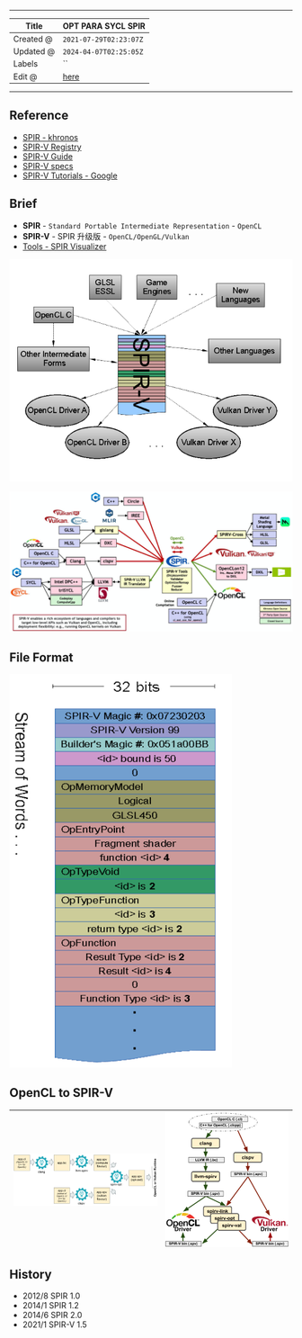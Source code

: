 -----

| Title     | OPT PARA SYCL SPIR                                |
| --------- | ------------------------------------------------- |
| Created @ | `2021-07-29T02:23:07Z`                            |
| Updated @ | `2024-04-07T02:25:05Z`                            |
| Labels    | \`\`                                              |
| Edit @    | [here](https://github.com/junxnone/opt/issues/30) |

-----

## Reference

  - [SPIR - khronos](https://www.khronos.org/spir/)
  - [SPIR-V Registry](https://www.khronos.org/registry/SPIR-V/)
  - [SPIR-V Guide](https://github.com/KhronosGroup/SPIRV-Guide)
  - [SPIR-V
    specs](https://www.khronos.org/registry/SPIR-V/specs/unified1/SPIRV.html#_introduction)
  - [SPIR-V Tutorials - Google](https://github.com/google/spirv-tutor)

## Brief

  - **SPIR** - `Standard Portable Intermediate Representation` -
    `OpenCL`
  - **SPIR-V** - SPIR 升级版 - `OpenCL/OpenGL/Vulkan`
  - [Tools - SPIR Visualizer](https://www.khronos.org/spir/visualizer/)

![image](media/7df6bab33f3e66e6b370c96a56395091dfef3d87.png)

![image](media/9e9da25005eb7325573a1f9a81f8aec91ae5fe9f.png)

## File Format

![image](media/e22fe9d04dc0a6178db4d3dea87a744ddab39f52.png)

## OpenCL to SPIR-V

| ![image](media/625c1f6ac734ec948c177973aff4386606e06190.png) | ![image](media/1c1478c8ca14017aac0c8fa87faf4774c914c905.png) |
| ------------------------------------------------------------ | ------------------------------------------------------------ |

## History

  - 2012/8 SPIR 1.0
  - 2014/1 SPIR 1.2
  - 2014/6 SPIR 2.0
  - 2021/1 SPIR-V 1.5
